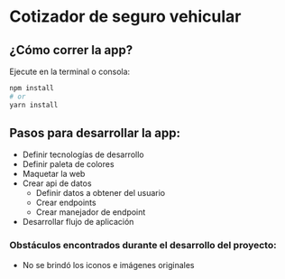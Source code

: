 # Cotizador de seguro vehicular

## ¿Cómo correr la app?
Ejecute en la terminal o consola:

```bash
npm install
# or
yarn install
```

## Pasos para desarrollar la app:

- Definir tecnologías de desarrollo
- Definir paleta de colores
- Maquetar la web
- Crear api de datos
  - Definir datos a obtener del usuario
  - Crear endpoints
  - Crear manejador de endpoint
- Desarrollar flujo de aplicación

### Obstáculos encontrados durante el desarrollo del proyecto:

- No se brindó los iconos e imágenes originales
